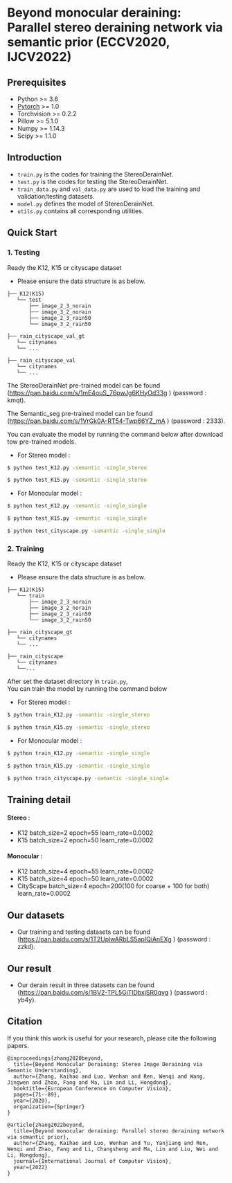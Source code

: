 # Beyond monocular deraining: Parallel stereo deraining network via semantic prior (ECCV2020, IJCV2022)


## Prerequisites
- Python >= 3.6  
- [Pytorch](https://pytorch.org/) >= 1.0  
- Torchvision >= 0.2.2  
- Pillow >= 5.1.0  
- Numpy >= 1.14.3
- Scipy >= 1.1.0

## Introduction
- ```train.py``` is the codes for training the StereoDerainNet.
- ```test.py``` is the codes for testing the StereoDerainNet.
- ```train_data.py``` and ```val_data.py``` are used to load the training and validation/testing datasets.
- ```model.py``` defines the model of StereoDerainNet.
- ```utils.py``` contains all corresponding utilities.


## Quick Start

### 1. Testing
Ready the K12, K15 or cityscape dataset
- Please ensure the data structure is as below.

```
├── K12(K15)
   └── test
       ├── image_2_3_norain
       ├── image_3_2_norain
       ├── image_2_3_rain50
       └── image_3_2_rain50

```

```
├── rain_cityscape_val_gt
   └── citynames
   └── ...

├── rain_cityscape_val
   └── citynames
   └── ...
```
The StereoDerainNet pre-trained model can be found (https://pan.baidu.com/s/1mE4ouS_76pwJg6KHyOd33g
) (password : kmqt).

The Semantic_seg pre-trained model can be found (https://pan.baidu.com/s/1VrGk0A-RT54-Twp66YZ_mA
) (password : 2333).

You can evaluate the model by running the command below after download tow pre-trained models.
- For Stereo model :
```bash
$ python test_K12.py -semantic -single_stereo 

$ python test_K15.py -semantic -single_stereo 
```
- For Monocular model :
```bash
$ python test_K12.py -semantic -single_single

$ python test_K15.py -semantic -single_single

$ python test_cityscape.py -semantic -single_single 
```

### 2. Training

Ready the K12, K15 or cityscape dataset
- Please ensure the data structure is as below.

```
├── K12(K15)
   └── train
       ├── image_2_3_norain
       ├── image_3_2_norain
       ├── image_2_3_rain50
       └── image_3_2_rain50

```

```
├── rain_cityscape_gt
   └── citynames
   └── ...

├── rain_cityscape
   └── citynames
   └──...
```
After set the dataset directory in ```train.py```,\
You can train the model by running the command below 
- For Stereo model :
```bash
$ python train_K12.py -semantic -single_stereo 

$ python train_K15.py -semantic -single_stereo 
```
- For Monocular model :
```bash
$ python train_K12.py -semantic -single_single

$ python train_K15.py -semantic -single_single

$ python train_cityscape.py -semantic -single_single
```


## Training detail
#### Stereo :
   - K12 batch_size=2 epoch=55 learn_rate=0.0002
   - K15 batch_size=2 epoch=50 learn_rate=0.0002

#### Monocular :
   - K12 batch_size=4 epoch=55 learn_rate=0.0002
   - K15 batch_size=4 epoch=50 learn_rate=0.0002
   - CityScape batch_size=4 epoch=200(100 for coarse + 100 for both) learn_rate=0.0002



##  Our datasets
 - Our training and testing datasets can be found (https://pan.baidu.com/s/1T2UplwARbLS5apIQiAnEXg
) (password : zzkd).


##  Our result
 - Our derain result in three datasets can be found (https://pan.baidu.com/s/1BV2-TPL5GiTlDbxjSR0qyg
) (password : yb4y).



## Citation
If you think this work is useful for your research, please cite the following papers.

```
@inproceedings{zhang2020beyond,
  title={Beyond Monocular Deraining: Stereo Image Deraining via Semantic Understanding},
  author={Zhang, Kaihao and Luo, Wenhan and Ren, Wenqi and Wang, Jingwen and Zhao, Fang and Ma, Lin and Li, Hongdong},
  booktitle={European Conference on Computer Vision},
  pages={71--89},
  year={2020},
  organization={Springer}
}

@article{zhang2022beyond,
  title={Beyond monocular deraining: Parallel stereo deraining network via semantic prior},
  author={Zhang, Kaihao and Luo, Wenhan and Yu, Yanjiang and Ren, Wenqi and Zhao, Fang and Li, Changsheng and Ma, Lin and Liu, Wei and Li, Hongdong},
  journal={International Journal of Computer Vision},
  year={2022}
}
```



